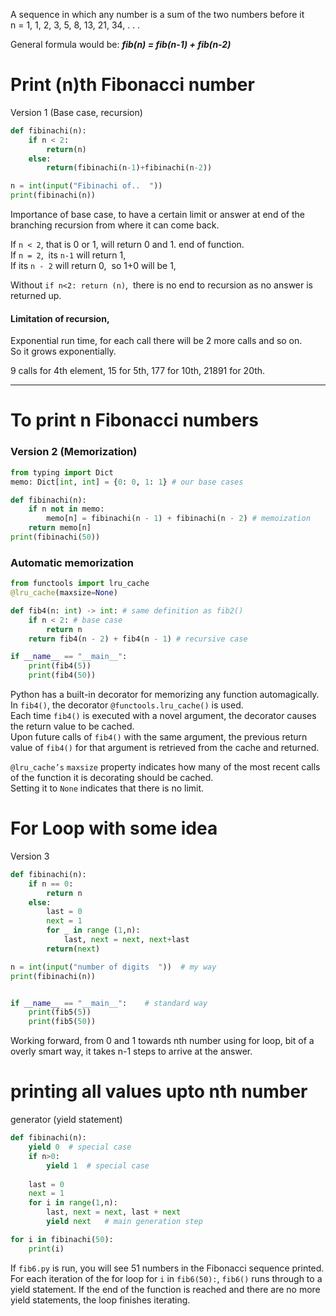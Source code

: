 
A sequence in which any number is a sum of the two numbers before it  
n = 1, 1, 2, 3, 5, 8, 13, 21, 34, . . .   

General formula would be:  ***fib(n) = fib(n-1) + fib(n-2)***

# Print (n)th Fibonacci number

Version 1 (Base case, recursion)
```python
def fibinachi(n):
    if n < 2:
        return(n)
    else:
        return(fibinachi(n-1)+fibinachi(n-2))

n = int(input("Fibinachi of..  "))
print(fibinachi(n))
```

Importance of base case, to have a certain limit or answer at end of the branching recursion from where it can come back.

If `n < 2`, that is 0 or 1, will return 0 and 1. end of function.   
If `n = 2`,  its `n-1` will return 1,   
If its `n - 2` will return 0,  so 1+0 will be 1,   

Without `if n<2: return (n)`,  there is no end to recursion as no answer is returned up.   

#### Limitation of recursion, 
Exponential run time, for each call there will be 2 more calls and so on.   
So it grows exponentially.

9 calls for 4th element,  15 for 5th,  177 for 10th,  21891 for 20th.   
__________

# To print n Fibonacci numbers

### Version 2 (Memorization)
```python
from typing import Dict
memo: Dict[int, int] = {0: 0, 1: 1} # our base cases

def fibinachi(n):
    if n not in memo:
        memo[n] = fibinachi(n - 1) + fibinachi(n - 2) # memoization
    return memo[n]
print(fibinachi(50))  
```

### Automatic memorization
```python
from functools import lru_cache
@lru_cache(maxsize=None)

def fib4(n: int) -> int: # same definition as fib2()
	if n < 2: # base case
		return n
	return fib4(n - 2) + fib4(n - 1) # recursive case

if __name__ == "__main__":
	print(fib4(5))
	print(fib4(50))
```

Python has a built-in decorator for memorizing any function automagically.    
In `fib4()`, the decorator `@functools.lru_cache()` is used.    
Each time `fib4()` is executed with a novel argument, the decorator causes the return value to be cached.     
Upon future calls of `fib4()` with the same argument, the previous return value of `fib4()` for that argument is retrieved from the cache and returned.    

`@lru_cache’s` `maxsize` property indicates how many of the most recent calls of the function it is decorating should be cached.    
Setting it to `None` indicates that there is no limit.    


# For Loop with some idea
 Version 3

```python
def fibinachi(n):
    if n == 0:
        return n
    else:
        last = 0
        next = 1
        for _ in range (1,n):
            last, next = next, next+last
        return(next)

n = int(input("number of digits  "))  # my way
print(fibinachi(n))


if __name__ == "__main__":    # standard way
	print(fib5(5))
	print(fib5(50))
```
Working forward, from 0 and 1 towards nth number using for loop, bit of a overly smart way, it takes n-1 steps to arrive at the answer.

# printing all values upto nth number

 generator (yield statement)

```python  
def fibinachi(n):
    yield 0  # special case
    if n>0:
        yield 1  # special case
  
    last = 0
    next = 1
    for i in range(1,n):
        last, next = next, last + next
        yield next   # main generation step

for i in fibinachi(50):
    print(i)
```

If `fib6.py` is run, you will see 51 numbers in the Fibonacci sequence printed. 
For each iteration of the for loop for `i` in `fib6(50):`, 
`fib6()` runs through to a yield statement. 
If the end of the function is reached and there are no more yield statements, the loop finishes iterating.